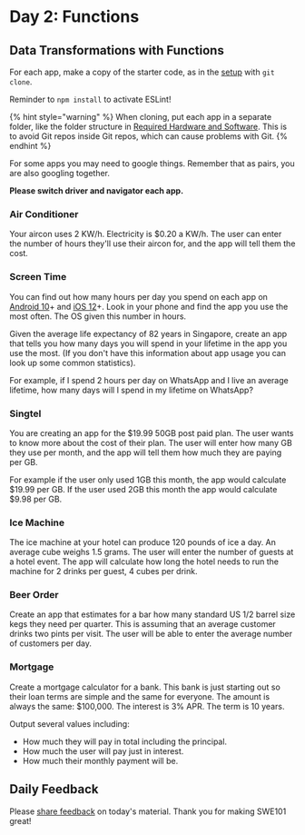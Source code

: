 # Day 2: Functions

## Data Transformations with Functions

For each app, make a copy of the starter code, as in the [setup](https://swe101.rocketacademy.co/4-getting-started-with-code/4-2-our-first-program#setup) with `git clone`.

Reminder to `npm install` to activate ESLint!

{% hint style="warning" %}
When cloning, put each app in a separate folder, like the folder structure in [Required Hardware and Software](../course-logistics/required-hardware-and-software.md#folder-structure-for-swe101). This is to avoid Git repos inside Git repos, which can cause problems with Git.
{% endhint %}

For some apps you may need to google things. Remember that as pairs, you are also googling together.

**Please switch driver and navigator each app.**

### Air Conditioner

Your aircon uses 2 KW/h. Electricity is $0.20 a KW/h. The user can enter the number of hours they'll use their aircon for, and the app will tell them the cost.

### Screen Time

You can find out how many hours per day you spend on each app on [Android 10](https://wellbeing.google/tools/)+ and [iOS 12](https://support.apple.com/en-us/HT208982)+. Look in your phone and find the app you use the most often. The OS given this number in hours.

Given the average life expectancy of 82 years in Singapore, create an app that tells you how many days you will spend in your lifetime in the app you use the most. \(If you don't have this information about app usage you can look up some common statistics\).

For example, if I spend 2 hours per day on WhatsApp and I live an average lifetime, how many days will I spend in my lifetime on WhatsApp?

### Singtel

You are creating an app for the $19.99 50GB post paid plan. The user wants to know more about the cost of their plan. The user will enter how many GB they use per month, and the app will tell them how much they are paying per GB.

For example if the user only used 1GB this month, the app would calculate $19.99 per GB. If the user used 2GB this month the app would calculate $9.98 per GB.

### Ice Machine

The ice machine at your hotel can produce 120 pounds of ice a day. An average cube weighs 1.5 grams. The user will enter the number of guests at a hotel event. The app will calculate how long the hotel needs to run the machine for 2 drinks per guest, 4 cubes per drink.

### Beer Order

Create an app that estimates for a bar how many standard US 1/2 barrel size kegs they need per quarter. This is assuming that an average customer drinks two pints per visit. The user will be able to enter the average number of customers per day.

### Mortgage

Create a mortgage calculator for a bank. This bank is just starting out so their loan terms are simple and the same for everyone. The amount is always the same: $100,000. The interest is 3% APR. The term is 10 years.

Output several values including:

* How much they will pay in total including the principal.
* How much the user will pay just in interest.
* How much their monthly payment will be.

## Daily Feedback

Please [share feedback](https://forms.gle/8P4TURiYNPDmyAmH9) on today's material. Thank you for making SWE101 great!

